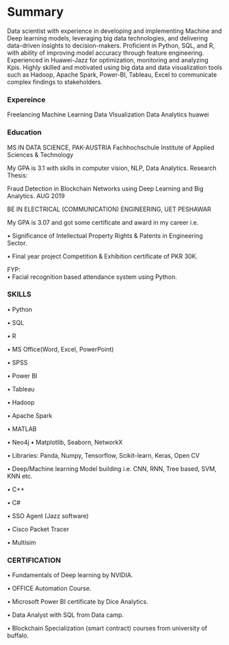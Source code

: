 
# Summary

Data scientist with experience in developing and implementing Machine and Deep learning models, leveraging big data technologies, and delivering data-driven insights to decision-makers. Proficient in Python, SQL, and R, with ability of improving model accuracy through feature engineering. Experienced in Huawei-Jazz for optimization, monitoring and analyzing Kpis. Highly skilled and motivated using big data and data visualization tools such as Hadoop, Apache Spark, Power-BI, Tableau, Excel to communicate complex findings to stakeholders.


### Expereince
Freelancing
Machine Learning
Data VIsualization
Data Analytics
huawei
### Education

MS IN DATA SCIENCE, PAK-AUSTRIA Fachhochschule Institute of Applied Sciences & Technology

My GPA is 3.1 with skills in computer vision, NLP, Data Analytics.
Research Thesis:

Fraud Detection in Blockchain Networks using Deep Learning and Big Analytics. 
AUG 2019

BE IN ELECTRICAL (COMMUNICATION) ENGINEERING, UET PESHAWAR

My GPA is 3.07 and got some certificate and award in my career i.e.

•	Significance of Intellectual Property Rights & Patents in Engineering Sector.

•	Final year project Competition & Exhibition certificate of PKR 30K.

FYP:   
•	Facial recognition based attendance system using Python.

### SKILLS
•	Python 

•	SQL

•	R 

•	MS Office(Word, Excel, PowerPoint)

•	SPSS 

•	Power BI

•	Tableau

•	Hadoop

•	Apache Spark

•	MATLAB

•	Neo4j	•	Matplotlib, Seaborn, NetworkX 

•	Libraries: Panda,  Numpy, Tensorflow, Scikit-learn, Keras, Open CV

•	Deep/Machine learning Model building i.e. CNN, RNN, Tree based, SVM, KNN etc.

•	C++ 

•	C# 

•	SSO Agent (Jazz software)

•	Cisco Packet Tracer

•	Multisim

### CERTIFICATION
•	Fundamentals of Deep learning by NVIDIA.

•	OFFICE Automation Course.


•	Microsoft Power BI certificate by Dice Analytics.

•	Data Analyst with SQL from Data camp.

•	Blockchain Specialization (smart contract) courses from university of buffalo.

